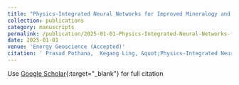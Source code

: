 ```yaml
---
title: "Physics-Integrated Neural Networks for Improved Mineralogy and Porosity Estimation from Geophysical Well Logs"
collection: publications
category: manuscripts
permalink: /publication/2025-01-01-Physics-Integrated-Neural-Networks-for-Improved-Mineralogy-and-Porosity-Estimation-from-Geophysical-Well-Logs
date: 2025-01-01
venue: 'Energy Geoscience (Accepted)'
citation: ' Prasad Pothana,  Kegang Ling, &quot;Physics-Integrated Neural Networks for Improved Mineralogy and Porosity Estimation from Geophysical Well Logs.&quot; Energy Geoscience (Accepted), 2025.'
---
```

Use [Google Scholar](https://scholar.google.com/scholar?q=Physics+Integrated+Neural+Networks+for+Improved+Mineralogy+and+Porosity+Estimation+from+Geophysical+Well+Logs){:target="_blank"} for full citation